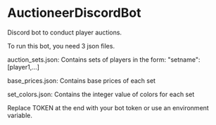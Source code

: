 # AuctioneerDiscordBot
Discord bot to conduct player auctions.

To run this bot, you need 3 json files.

auction_sets.json:
Contains sets of players in the form:
  "setname": [player1,...]

base_prices.json:
Contains base prices of each set

set_colors.json:
Contains the integer value of colors for each set

Replace TOKEN at the end with your bot token or use an environment variable.
